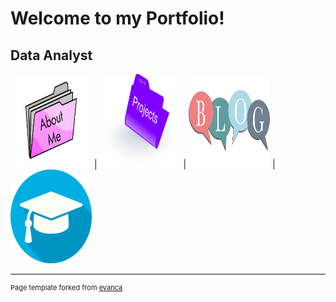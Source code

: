 # Welcome to my Portfolio!

## Data Analyst

[<img width="130" height="150" src="images/about_me.png?raw=true">](about_me)  |  [<img width="130" height="150" src="images/project.png?raw=true">](projects)  |   [<img width="130" height="150" src="images/blog_icon.png?raw=true">](blog)   |   [<img width="130" height="150" src="images/qualification.jpg?raw=true">](qualifications)

---
<p style="font-size:11px">Page template forked from <a href="https://github.com/evanca/quick-portfolio">evanca</a></p>
<!-- Remove above link if you don't want to attibute -->
